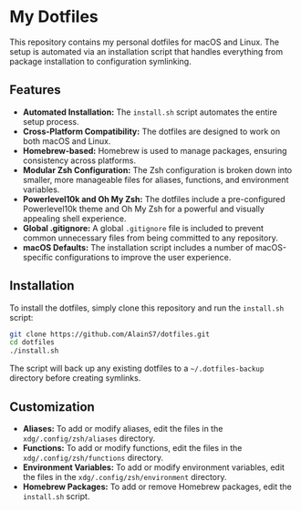 # My Dotfiles

This repository contains my personal dotfiles for macOS and Linux. The setup is automated via an installation script that handles everything from package installation to configuration symlinking.

## Features

* **Automated Installation:** The `install.sh` script automates the entire setup process.
* **Cross-Platform Compatibility:** The dotfiles are designed to work on both macOS and Linux.
* **Homebrew-based:** Homebrew is used to manage packages, ensuring consistency across platforms.
* **Modular Zsh Configuration:** The Zsh configuration is broken down into smaller, more manageable files for aliases, functions, and environment variables.
* **Powerlevel10k and Oh My Zsh:** The dotfiles include a pre-configured Powerlevel10k theme and Oh My Zsh for a powerful and visually appealing shell experience.
* **Global .gitignore:** A global `.gitignore` file is included to prevent common unnecessary files from being committed to any repository.
* **macOS Defaults:** The installation script includes a number of macOS-specific configurations to improve the user experience.

## Installation

To install the dotfiles, simply clone this repository and run the `install.sh` script:

```sh
git clone https://github.com/AlainS7/dotfiles.git
cd dotfiles
./install.sh
```

The script will back up any existing dotfiles to a `~/.dotfiles-backup` directory before creating symlinks.

## Customization

* **Aliases:** To add or modify aliases, edit the files in the `xdg/.config/zsh/aliases` directory.
* **Functions:** To add or modify functions, edit the files in the `xdg/.config/zsh/functions` directory.
* **Environment Variables:** To add or modify environment variables, edit the files in the `xdg/.config/zsh/environment` directory.
* **Homebrew Packages:** To add or remove Homebrew packages, edit the `install.sh` script.
